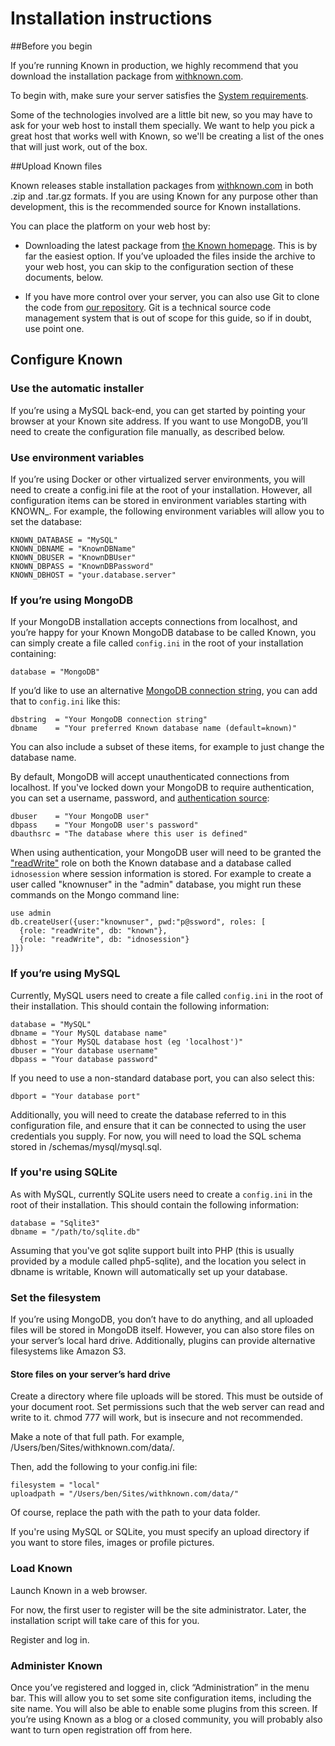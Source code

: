 # Installation instructions

##Before you begin

If you’re running Known in production, we highly recommend that you download the installation package from [withknown.com](https://withknown.com).

To begin with, make sure your server satisfies the [System requirements](requirements.md).

Some of the technologies involved are a little bit new, so you may have to ask for your web host to install them specially. We want to help you pick a great host that works well with Known, so we'll be creating a list of the ones that will just work, out of the box.

##Upload Known files

Known releases stable installation packages from [withknown.com](https://withknown.com) in both .zip and .tar.gz formats. If you are using Known for any purpose other than development, this is the recommended source for Known installations.

You can place the platform on your web host by:

+ Downloading the latest package from [the Known homepage](https://withknown.com/). This is by far the easiest option. If you’ve uploaded the files inside the archive to your web host, you can skip to the configuration section of these documents, below.
* If you have more control over your server, you can also use Git to clone the code from [our repository](https://github.com/idno/known). Git is a technical source code management system that is out of scope for this guide, so if in doubt, use point one.

## Configure Known

### Use the automatic installer

If you’re using a MySQL back-end, you can get started by pointing your browser at your Known site address. If you want to use MongoDB, you’ll need to create the configuration file manually, as described below.

### Use environment variables

If you’re using Docker or other virtualized server environments, you will need to create a config.ini file at the root of your installation. However, all configuration items can be stored in environment variables starting with KNOWN_. For example, the following environment variables will allow you to set the database:

    KNOWN_DATABASE = "MySQL"
    KNOWN_DBNAME = "KnownDBName"
    KNOWN_DBUSER = "KnownDBUser"
    KNOWN_DBPASS = "KnownDBPassword"
    KNOWN_DBHOST = "your.database.server"

### If you’re using MongoDB

If your MongoDB installation accepts connections from localhost, and you’re happy for your Known MongoDB database to be called Known, you can simply create a file called ```config.ini``` in the root of your installation containing:

    database = "MongoDB"

If you’d like to use an alternative [MongoDB connection string](http://docs.mongodb.org/manual/reference/connection-string/), you can add that to ```config.ini``` like this:

    dbstring  = "Your MongoDB connection string"
    dbname    = "Your preferred Known database name (default=known)"

You can also include a subset of these items, for example to just change the database name.

By default, MongoDB will accept unauthenticated connections from localhost. If you've locked down your MongoDB to require authentication, you can set a username, password, and [authentication source](https://docs.mongodb.org/manual/core/security-users/#user-authentication-database):

    dbuser    = "Your MongoDB user"
    dbpass    = "Your MongoDB user's password"
    dbauthsrc = "The database where this user is defined"

When using authentication, your MongoDB user will need to be granted the ["readWrite"](https://docs.mongodb.org/manual/reference/built-in-roles/#readWrite) role on both the Known database and a database called `idnosession` where session information is stored. For example to create a user called "knownuser" in the "admin" database, you might run these commands on the Mongo command line:

    use admin
    db.createUser({user:"knownuser", pwd:"p@ssword", roles: [
      {role: "readWrite", db: "known"},
      {role: "readWrite", db: "idnosession"}
    ]})


### If you’re using MySQL

Currently, MySQL users need to create a file called ```config.ini``` in the root of their installation. This should contain the following information:

    database = "MySQL"
    dbname = "Your MySQL database name"
    dbhost = "Your MySQL database host (eg 'localhost')"
    dbuser = "Your database username"
    dbpass = "Your database password"

If you need to use a non-standard database port, you can also select this:

    dbport = "Your database port"

Additionally, you will need to create the database referred to in this configuration file, and ensure that it can be connected to using the user credentials you supply. For now, you will need to load the SQL schema stored in /schemas/mysql/mysql.sql.

### If you're using SQLite

As with MySQL, currently SQLite users need to create a ```config.ini``` in the root of their installation. This should contain the following information:

    database = "Sqlite3"
    dbname = "/path/to/sqlite.db"

Assuming that you've got sqlite support built into PHP (this is usually provided by a module called php5-sqlite), and the location you select in dbname is writable, Known will automatically set up your database.

### Set the filesystem

If you’re using MongoDB, you don’t have to do anything, and all uploaded files will be stored in MongoDB itself. However, you can also store files on your server’s local hard drive. Additionally, plugins can provide alternative filesystems like Amazon S3.

#### Store files on your server’s hard drive

Create a directory where file uploads will be stored. This must be outside of your document root. Set permissions such that the web server can read and write to it. chmod 777 will work, but is insecure and not recommended.

Make a note of that full path. For example, /Users/ben/Sites/withknown.com/data/.

Then, add the following to your config.ini file:

    filesystem = "local"
    uploadpath = "/Users/ben/Sites/withknown.com/data/"

Of course, replace the path with the path to your data folder.

If you're using MySQL or SQLite, you must specify an upload directory if you want to store files, images or profile pictures.

### Load Known

Launch Known in a web browser.

For now, the first user to register will be the site administrator. Later, the installation script will take care of this for you.

Register and log in.

### Administer Known

Once you’ve registered and logged in, click “Administration” in the menu bar. This will allow you to set some site configuration items, including the site name. You will also be able to enable some plugins from this screen. If you’re using Known as a blog or a closed community, you will probably also want to turn open registration off from here.
